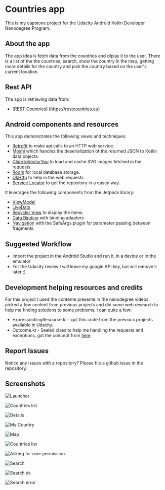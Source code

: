 # Countries app

This is my capstone project for the Udacity Android Kotlin Developer Nanodegree Program.

## About the app

The app idea is fetch data from the countries and diplay it to the user.
There is a list of the the countries, search, show the country in the map, 
getting more details for the country and pick the country based on the 
user's current location.

## Rest API

The app is retrieving data from:

* [REST Countries] (https://restcountries.eu)

## Android components and resources

This app demonstrates the following views and techniques:

* [Retrofit](https://square.github.io/retrofit/) to make api calls to an HTTP web service.
* [Moshi](https://github.com/square/moshi) which handles the deserialization of the returned JSON to Kotlin data objects. 
* [GlideToVectorYou](https://github.com/corouteam/GlideToVectorYou) to load and cache SVG images fetched in the requests.
* [Room](https://developer.android.com/training/data-storage/room) for local database storage.
* [OkHttp](https://square.github.io/okhttp/) to help in the web requests.
* [Service Locator](https://en.wikipedia.org/wiki/Service_locator_pattern) to get the repository in a easey way.
  
It leverages the following components from the Jetpack library:

* [ViewModel](https://developer.android.com/topic/libraries/architecture/viewmodel)
* [LiveData](https://developer.android.com/topic/libraries/architecture/livedata)
* [Recycler View](https://developer.android.com/jetpack/androidx/releases/recyclerview) to display the items.
* [Data Binding](https://developer.android.com/topic/libraries/data-binding/) with binding adapters
* [Navigation](https://developer.android.com/topic/libraries/architecture/navigation/) with the SafeArgs plugin for parameter passing between fragments.

## Suggested Workflow

* Import the project in the Android Studio and run it, in a device or in the emulator.
* For the Udacity review I will leave my google API key, but will remove it later ;)

## Development helping resources and credits

For this project I used the contente presente in the nanodegree videos, picked a few content from previous projects and did some web research to help me finding solutions to some problems. I can quite a few:
* ExpressoIdlingResource.kt - got this code from the previous projects available in Udacity.
* Outcome.kt - Sealed class to help me handling the requests and exceptions, got the concept from [here](https://phauer.com/2019/sealed-classes-exceptions-kotlin/)

## Report Issues
Notice any issues with a repository? Please file a github issue in the repository.

## Screenshots

![Launcher](screenshots/launcher.jpg)

![Countries list](screenshots/countries_list.jpg)

![Details](screenshots/details.jpg)

![My Country](screenshots/mycountry.jpg)

![Map](screenshots/map.jpg)

![Countries list](screenshots/countries_list.jpg)

![Asking for user permission](screenshots/permission.jpg)

![Search](screenshots/search.jpg)

![Search ok](screenshots/search_ok.jpg)

![Search error](screenshots/search_error.jpg)





